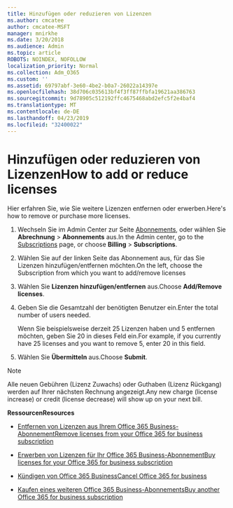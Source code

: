```yaml
---
title: Hinzufügen oder reduzieren von Lizenzen
ms.author: cmcatee
author: cmcatee-MSFT
manager: mnirkhe
ms.date: 3/20/2018
ms.audience: Admin
ms.topic: article
ROBOTS: NOINDEX, NOFOLLOW
localization_priority: Normal
ms.collection: Adm_O365
ms.custom: ''
ms.assetid: 69797abf-3e60-4be2-b0a7-26022a14397e
ms.openlocfilehash: 38d706c035613bf4f3ff87ffbfa19621aa386763
ms.sourcegitcommit: 9d78905c512192ffc4675468abd2efc5f2e4baf4
ms.translationtype: MT
ms.contentlocale: de-DE
ms.lasthandoff: 04/23/2019
ms.locfileid: "32400022"
---
```

# <a name="how-to-add-or-reduce-licenses"></a><span data-ttu-id="edb39-102">Hinzufügen oder reduzieren von Lizenzen</span><span class="sxs-lookup"><span data-stu-id="edb39-102">How to add or reduce licenses</span></span>

<span data-ttu-id="edb39-103">Hier erfahren Sie, wie Sie weitere Lizenzen entfernen oder erwerben.</span><span class="sxs-lookup"><span data-stu-id="edb39-103">Here's how to remove or purchase more licenses.</span></span>
  
1. <span data-ttu-id="edb39-104">Wechseln Sie im Admin Center zur Seite [Abonnements](https://go.microsoft.com/fwlink/p/?linkid=842054), oder wählen Sie **Abrechnung** \> **Abonnements** aus.</span><span class="sxs-lookup"><span data-stu-id="edb39-104">In the Admin center, go to the [Subscriptions](https://go.microsoft.com/fwlink/p/?linkid=842054) page, or choose **Billing** \> **Subscriptions**.</span></span>
    
2. <span data-ttu-id="edb39-105">Wählen Sie auf der linken Seite das Abonnement aus, für das Sie Lizenzen hinzufügen/entfernen möchten.</span><span class="sxs-lookup"><span data-stu-id="edb39-105">On the left, choose the Subscription from which you want to add/remove licenses</span></span>
    
3. <span data-ttu-id="edb39-106">Wählen Sie **Lizenzen hinzufügen/entfernen** aus.</span><span class="sxs-lookup"><span data-stu-id="edb39-106">Choose **Add/Remove licenses**.</span></span>
    
4. <span data-ttu-id="edb39-107">Geben Sie die Gesamtzahl der benötigten Benutzer ein.</span><span class="sxs-lookup"><span data-stu-id="edb39-107">Enter the total number of users needed.</span></span>
    
    <span data-ttu-id="edb39-108">Wenn Sie beispielsweise derzeit 25 Lizenzen haben und 5 entfernen möchten, geben Sie 20 in dieses Feld ein.</span><span class="sxs-lookup"><span data-stu-id="edb39-108">For example, if you currently have 25 licenses and you want to remove 5, enter 20 in this field.</span></span>
    
5. <span data-ttu-id="edb39-109">Wählen Sie **Übermitteln** aus.</span><span class="sxs-lookup"><span data-stu-id="edb39-109">Choose **Submit**.</span></span>
    
> [!NOTE]
> <span data-ttu-id="edb39-110">Alle neuen Gebühren (Lizenz Zuwachs) oder Guthaben (Lizenz Rückgang) werden auf Ihrer nächsten Rechnung angezeigt.</span><span class="sxs-lookup"><span data-stu-id="edb39-110">Any new charge (license increase) or credit (license decrease) will show up on your next bill.</span></span> 
  
 <span data-ttu-id="edb39-111">**Ressourcen**</span><span class="sxs-lookup"><span data-stu-id="edb39-111">**Resources**</span></span>
  
- [<span data-ttu-id="edb39-112">Entfernen von Lizenzen aus Ihrem Office 365 Business-Abonnement</span><span class="sxs-lookup"><span data-stu-id="edb39-112">Remove licenses from your Office 365 for business subscription</span></span>](https://support.office.com/article/9c64d127-e2dd-4ecc-81f5-2f87e5a74803)
    
- [<span data-ttu-id="edb39-113">Erwerben von Lizenzen für Ihr Office 365 Business-Abonnement</span><span class="sxs-lookup"><span data-stu-id="edb39-113">Buy licenses for your Office 365 for business subscription</span></span>](https://support.office.com/article/36081d8d-b3fa-4948-8c34-e217bba825e1)
    
- [<span data-ttu-id="edb39-114">Kündigen von Office 365 Business</span><span class="sxs-lookup"><span data-stu-id="edb39-114">Cancel Office 365 for business</span></span>](https://support.office.com/article/b1bc0bef-4608-4601-813a-cdd9f746709a)
    
- [<span data-ttu-id="edb39-115">Kaufen eines weiteren Office 365 Business-Abonnements</span><span class="sxs-lookup"><span data-stu-id="edb39-115">Buy another Office 365 for business subscription</span></span>](https://support.office.com/article/fab3b86c-3359-4042-8692-5d4dc7550b7c)
    

